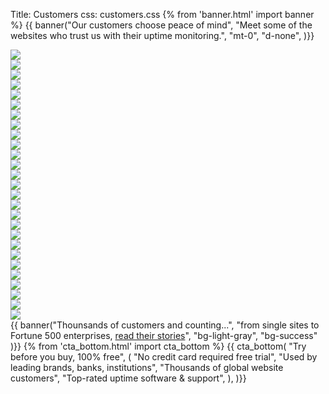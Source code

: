Title: Customers
css: customers.css
{% from 'banner.html' import banner %}
{{ banner("<span>Our customers choose <span class='text-success'>peace of mind</span></span>",
"Meet some of the websites who trust us with their uptime monitoring.",
"mt-0",
"d-none",
)}}

<div class="row m-4">
  <div class="col-4">
    <img class="w-100" src="/images/Apple_trusts_Uptime.com_website_performance_monitoring.png" />
  </div>
  <div class="col-4">
    <img class="w-100" src="/images/Microsoft_trusts_Uptime.com_website_performance_monitoring.png" />
  </div>
  <div class="col-4">
    <img class="w-100" src="/images/Palo_Alto_Networks_trusts_Uptime.com_for_website_performance_monitoring.png" />
  </div>
  <div class="col-4">
    <img class="w-100" src="/images/pwc_monitors_website_uptime_performance_Uptime.com_software_checks_alerts.png" />
  </div>
  <div class="col-4">
    <img class="w-100" src="/images/Wordpress_trusts_Uptime.com_for_website_performance_monitoring.png" />
  </div>
  <div class="col-4">
    <img class="w-100" src="/images/Kraft_trusts_Uptime.com_website_performance_monitoring.png" />
  </div>
  <div class="col-4">
    <img class="w-100" src="/images/Ford_trusts_Uptime.com_website_performance_monitoring.png" />
  </div>
  <div class="col-4">
    <img class="w-100" src="/images/Lending_Tree_trusts_Uptime.com_website_performance_monitoring.png" />
  </div>
  <div class="col-4">
    <img class="w-100" src="/images/Speedway_trusts_Uptime.com_website_performance_monitoring.png" />
  </div>
  <div class="col-4">
    <img class="w-100" src="/images/BNP_trusts_Uptime.com_website_performance_monitoring.png" />
  </div>
  <div class="col-4">
    <img class="w-100" src="/images/Trimble_trusts_Uptime.webp" />
  </div>
  <div class="col-4">
    <img class="w-100" src="/images/Accenture_trusts_Uptime.com_website_performance_monitoring.png" />
  </div>
  <div class="col-4">
    <img class="w-100" src="/images/CapGemini_trusts_Uptime.com_website_performance_monitoring.png" />
  </div>
  <div class="col-4">
    <img class="w-100" src="/images/Razorfish_trusts_Uptime.com_website_performance_monitoring.png" />
  </div>
  <div class="col-4">
    <img class="w-100" src="/images/University_of_Pennsylvania_trusts_Uptime.com_website_performance_monitoring.png" />
  </div>
  <div class="col-4">
    <img class="w-100" src="/images/University_Of_Illinois_trusts_Uptime.com_website_performance_monitoring.png" />
  </div>
  <div class="col-4">
    <img class="w-100" src="/images/University_of_Wisconsin-Madison_trusts_Uptime.com_website_performance_monitoring.png" />
  </div>
  <div class="col-4">
    <img class="w-100" src="/images/University_of_British_Columbia_trusts_Uptime.com_website_performance_monitoring.png" />
  </div>
  <div class="col-4">
    <img class="w-100" src="/images/Georgia_Tech_trusts_Uptime.com_website_performance_monitoring.png" />
  </div>
  <div class="col-4">
    <img class="w-100" src="/images/Carnegie_Mellon_University_trusts_Uptime.com_for_website_performance_monitoring.png" />
  </div>
  <div class="col-4">
    <img class="w-100" src="/images/Singapore_Management_University_trusts_Uptime.com_website_performance_monitoring.png" />
  </div>
  <div class="col-4">
    <img class="w-100" src="/images/State_Minnesota_trusts_Uptime.com_website_performance_monitoring.png" />
  </div>
  <div class="col-4">
    <img class="w-100" src="/images/State_of_Ohio_trusts_Uptime.com_for_website_performance_monitoring.png" />
  </div>
  <div class="col-4">
    <img class="w-100" src="/images/The_City_of_Miami_trusts_Uptime.com_for_website_performance_monitoring.png" />
  </div>
  <div class="col-4">
    <img class="w-100" src="/images/Monday.com_monitors_website_uptime_performance_with_Uptime.com.png" />
  </div>
  <div class="col-4">
    <img class="w-100" src="/images/Lucid_monitors_website_uptime_performance_with_Uptime.com.png" />
  </div>
  <div class="col-4">
    <img class="w-100" src="/images/Vestas_monitors_website_uptime_performance_with_Uptime.com.png" />
  </div>
</div>
{{ banner("<span class='text-success'>Thounsands </span>of customers and counting...",
  "from single sites to Fortune 500 enterprises, <a target='_blank' href='/success-stories'>read their stories</a>",
  "bg-light-gray",
  "bg-success"
)}}
{% from 'cta_bottom.html' import cta_bottom %} 
{{ cta_bottom(
  "Try before you buy, 100% free",
  (
    "No credit card required free trial", 
    "Used by leading brands, banks, institutions",
    "Thousands of global website customers",
    "Top-rated uptime software & support",
  ),
  )}}
